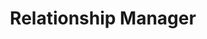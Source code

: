 ---
name: Phillip McKee
id: phillip-mckee
numberId: 10
title: Relationship Manager
bio: Phil is responsible for building and growing relationships with our clients and members of the community.
image:
areas:
contact: { email: phillip@eastcoastproduct.com, tel: +15183013359, linkedin: www.linkedin.com/in/pmmckee }
---